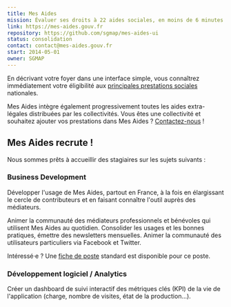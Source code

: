 ```yaml
---
title: Mes Aides
mission: Évaluer ses droits à 22 aides sociales, en moins de 6 minutes
link: https://mes-aides.gouv.fr
repository: https://github.com/sgmap/mes-aides-ui
status: consolidation
contact: contact@mes-aides.gouv.fr
start: 2014-05-01
owner: SGMAP
---
```


En décrivant votre foyer dans une interface simple, vous connaîtrez immédiatement votre éligibilité aux [principales prestations sociales](https://github.com/sgmap/mes-aides-ui/wiki#les-aides-calculées) nationales.

Mes Aides intègre également progressivement toutes les aides extra-légales distribuées par les collectivités. Vous êtes une collectivité et souhaitez ajouter vos prestations dans Mes Aides ? [Contactez-nous](mailto:contribuer@mes-aides.gouv.fr?Ajouter+une+aide+via+beta.gouv.fr) !


## Mes Aides recrute !

Nous sommes prêts à accueillir des stagiaires sur les sujets suivants :


### Business Development

Développer l'usage de Mes Aides, partout en France, à la fois en élargissant le cercle de contributeurs et en faisant connaître l'outil auprès des médiateurs.

Animer la communauté des médiateurs professionnels et bénévoles qui utilisent Mes Aides au quotidien. Consolider les usages et les bonnes pratiques, émettre des newsletters mensuelles. Animer la communauté des utilisateurs particuliers via Facebook et Twitter.

Intéressé·e ? Une [fiche de poste](/img/startup/mes-aides/stage-bizdev-mes-aides.pdf) standard est disponible pour ce poste.

### Développement logiciel / Analytics

Créer un dashboard de suivi interactif des métriques clés (KPI) de la vie de l'application (charge, nombre de visites, état de la production…).
